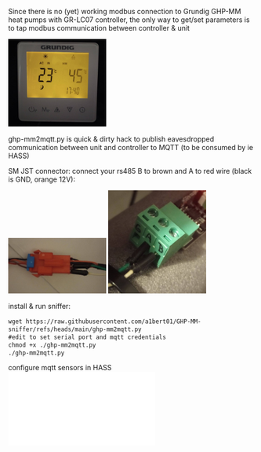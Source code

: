 Since there is no (yet) working modbus connection to Grundig GHP-MM heat pumps with GR-LC07 controller, the only way to get/set parameters is to tap  modbus communication between controller & unit

<img src='images/gr-lc07.jpg' width='200'>

ghp-mm2mqtt.py is quick & dirty hack to publish eavesdropped communication between unit and controller to MQTT (to be consumed by ie HASS)


SM JST connector: connect your rs485 B to brown and A to red wire (black is GND, orange 12V):

<img src='images/jst-connector.jpg' width='200'> 
<img src='images/modbus2usb.jpg' width='200'>

install & run sniffer:

```
wget https://raw.githubusercontent.com/a1bert01/GHP-MM-sniffer/refs/heads/main/ghp-mm2mqtt.py
#edit to set serial port and mqtt credentials
chmod +x ./ghp-mm2mqtt.py
./ghp-mm2mqtt.py
```

configure mqtt sensors in HASS ![docs/hass-sensors.txt](docs/hass-sensors.txt)
